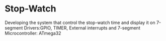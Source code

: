 # Stop-Watch
Developing the system that control the stop-watch time and display it on 7-segment
Drivers:GPIO, TIMER, External interrupts and 7-segment
Microcontroller: ATmega32
